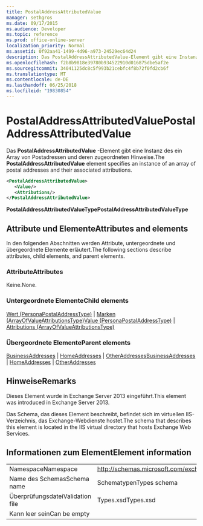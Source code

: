 ```yaml
---
title: PostalAddressAttributedValue
manager: sethgros
ms.date: 09/17/2015
ms.audience: Developer
ms.topic: reference
ms.prod: office-online-server
localization_priority: Normal
ms.assetid: 0f92aa41-1499-4d96-a973-24529ec64d24
description: Das PostalAddressAttributedValue-Element gibt eine Instanz des ein Array von Postadressen und deren zugeordneten Hinweise.
ms.openlocfilehash: f2b8b9818e39780b934522910d016875dbe5af2e
ms.sourcegitcommit: 34041125dc8c5f993b21cebfc4f8b72f0fd2cb6f
ms.translationtype: MT
ms.contentlocale: de-DE
ms.lasthandoff: 06/25/2018
ms.locfileid: "19830854"
---
```

# <a name="postaladdressattributedvalue"></a><span data-ttu-id="ac277-103">PostalAddressAttributedValue</span><span class="sxs-lookup"><span data-stu-id="ac277-103">PostalAddressAttributedValue</span></span>

<span data-ttu-id="ac277-104">Das **PostalAddressAttributedValue** -Element gibt eine Instanz des ein Array von Postadressen und deren zugeordneten Hinweise.</span><span class="sxs-lookup"><span data-stu-id="ac277-104">The **PostalAddressAttributedValue** element specifies an instance of an array of postal addresses and their associated attributions.</span></span> 
  
```XML
<PostalAddressAttributedValue>
   <Value/>
   <Attributions/>
</PostalAddressAttributedValue>
```

 <span data-ttu-id="ac277-105">**PostalAddressAttributedValueType**</span><span class="sxs-lookup"><span data-stu-id="ac277-105">**PostalAddressAttributedValueType**</span></span>
## <a name="attributes-and-elements"></a><span data-ttu-id="ac277-106">Attribute und Elemente</span><span class="sxs-lookup"><span data-stu-id="ac277-106">Attributes and elements</span></span>

<span data-ttu-id="ac277-107">In den folgenden Abschnitten werden Attribute, untergeordnete und übergeordnete Elemente erläutert.</span><span class="sxs-lookup"><span data-stu-id="ac277-107">The following sections describe attributes, child elements, and parent elements.</span></span>
  
### <a name="attributes"></a><span data-ttu-id="ac277-108">Attribute</span><span class="sxs-lookup"><span data-stu-id="ac277-108">Attributes</span></span>

<span data-ttu-id="ac277-109">Keine.</span><span class="sxs-lookup"><span data-stu-id="ac277-109">None.</span></span>
  
### <a name="child-elements"></a><span data-ttu-id="ac277-110">Untergeordnete Elemente</span><span class="sxs-lookup"><span data-stu-id="ac277-110">Child elements</span></span>

<span data-ttu-id="ac277-111">[Wert (PersonaPostalAddressType)](value-personapostaladdresstype.md) | [Marken (ArrayOfValueAttributionsType)](attributions-arrayofvalueattributionstype.md)</span><span class="sxs-lookup"><span data-stu-id="ac277-111">[Value (PersonaPostalAddressType)](value-personapostaladdresstype.md) | [Attributions (ArrayOfValueAttributionsType)](attributions-arrayofvalueattributionstype.md)</span></span>
  
### <a name="parent-elements"></a><span data-ttu-id="ac277-112">Übergeordnete Elemente</span><span class="sxs-lookup"><span data-stu-id="ac277-112">Parent elements</span></span>

<span data-ttu-id="ac277-113">[BusinessAddresses](businessaddresses.md) | [HomeAddresses](homeaddresses.md) | [OtherAddresses](otheraddresses.md)</span><span class="sxs-lookup"><span data-stu-id="ac277-113">[BusinessAddresses](businessaddresses.md) | [HomeAddresses](homeaddresses.md) | [OtherAddresses](otheraddresses.md)</span></span>
  
## <a name="remarks"></a><span data-ttu-id="ac277-114">Hinweise</span><span class="sxs-lookup"><span data-stu-id="ac277-114">Remarks</span></span>

<span data-ttu-id="ac277-115">Dieses Element wurde in Exchange Server 2013 eingeführt.</span><span class="sxs-lookup"><span data-stu-id="ac277-115">This element was introduced in Exchange Server 2013.</span></span>
  
<span data-ttu-id="ac277-116">Das Schema, das dieses Element beschreibt, befindet sich im virtuellen IIS-Verzeichnis, das Exchange-Webdienste hostet.</span><span class="sxs-lookup"><span data-stu-id="ac277-116">The schema that describes this element is located in the IIS virtual directory that hosts Exchange Web Services.</span></span>
  
## <a name="element-information"></a><span data-ttu-id="ac277-117">Informationen zum Element</span><span class="sxs-lookup"><span data-stu-id="ac277-117">Element information</span></span>

|||
|:-----|:-----|
|<span data-ttu-id="ac277-118">Namespace</span><span class="sxs-lookup"><span data-stu-id="ac277-118">Namespace</span></span>  <br/> |http://schemas.microsoft.com/exchange/services/2006/types  <br/> |
|<span data-ttu-id="ac277-119">Name des Schemas</span><span class="sxs-lookup"><span data-stu-id="ac277-119">Schema name</span></span>  <br/> |<span data-ttu-id="ac277-120">Schematypen</span><span class="sxs-lookup"><span data-stu-id="ac277-120">Types schema</span></span>  <br/> |
|<span data-ttu-id="ac277-121">Überprüfungsdatei</span><span class="sxs-lookup"><span data-stu-id="ac277-121">Validation file</span></span>  <br/> |<span data-ttu-id="ac277-122">Types.xsd</span><span class="sxs-lookup"><span data-stu-id="ac277-122">Types.xsd</span></span>  <br/> |
|<span data-ttu-id="ac277-123">Kann leer sein</span><span class="sxs-lookup"><span data-stu-id="ac277-123">Can be empty</span></span>  <br/> ||
   

